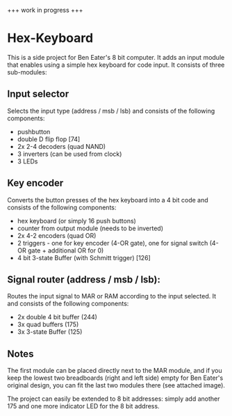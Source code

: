 +++ work in progress +++

# Hex-Keyboard

This is a side project for Ben Eater's 8 bit computer. It adds an input module that enables using a simple hex keyboard for code input. It consists of three sub-modules:

## Input selector 
Selects the input type (address / msb / lsb) and consists of the following components:
- pushbutton
- double D flip flop [74]
- 2x 2-4 decoders (quad NAND) 
- 3 inverters (can be used from clock)
- 3 LEDs

## Key encoder
Converts the button presses of the hex keyboard into a 4 bit code and consists of the following components:
- hex keyboard (or simply 16 push buttons)
- counter from output module (needs to be inverted) 
- 2x 4-2 encoders (quad OR)
- 2 triggers - one for key encoder (4-OR gate), one for signal switch (4-OR gate + additional OR for 0) 
- 4 bit 3-state Buffer (with Schmitt trigger) [126]

## Signal router (address / msb / lsb):
Routes the input signal to MAR or RAM according to the input selected. It and consists of the following components: 
- 2x double 4 bit buffer (244)
- 3x quad buffers (175)
- 3x 3-state Buffer (125)


## Notes


The first module can be placed directly next to the MAR module, and if you keep the lowest two breadboards (right and left side) empty for Ben Eater's original design, you can fit the last two modules there (see attached image).

The project can easily be extended to 8 bit addresses: simply add another 175 and one more indicator LED for the 8 bit address.
